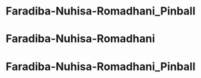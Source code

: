 # Faradiba-Nuhisa-Romadhani_Pinball
# Faradiba-Nuhisa-Romadhani
# Faradiba-Nuhisa-Romadhani_Pinball 
